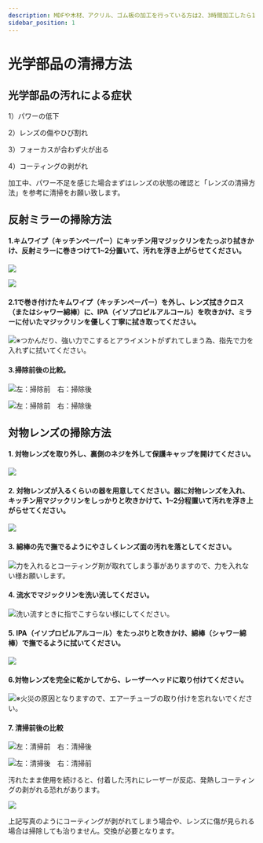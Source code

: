 ```yaml
---
description: MDFや木材、アクリル、ゴム板の加工を行っている方は2、3時間加工したら1度掃除をお願いします。
sidebar_position: 1
---
```


# 光学部品の清掃方法

## 光学部品の**汚れによる症状**

1）パワーの低下

2）レンズの傷やひび割れ

3）フォーカスが合わず火が出る

4）コーティングの剥がれ

加工中、パワー不足を感じた場合まずはレンズの状態の確認と「レンズの清掃方法」を参考に清掃をお願い致します。

## 反射ミラーの掃除方法

#### 1.キムワイプ（キッチンペーパー）にキッチン用マジックリンをたっぷり拭きかけ、反射ミラーに巻きつけて1\~2分置いて、汚れを浮き上がらせてください。

![](/assets/kimwipes_01.png)

![](/assets/kimwipes_02.png)

#### 2.1で巻き付けたキムワイプ（キッチンペーパー）を外し、レンズ拭きクロス（またはシャワー綿棒）に、IPA（イソプロピルアルコール）を吹きかけ、ミラーに付いたマジックリンを優しく丁寧に拭き取ってください。

![※つかんだり、強い力でこするとアライメントがずれてしまう為、指先で力を入れずに拭いてください。](/assets/L\[Z\[IOO2SSDJ_C]LC9HVJ{E.png)

#### 3.掃除前後の比較。

![左：掃除前　右：掃除後](/assets/before_after_01.png)

![左：掃除前　右：掃除後](/assets/before_after_02.png)

## 対物レンズの掃除方法

#### 1. 対物レンズを取り外し、裏側のネジを外して保護キャップを開けてください。

![](/assets/lens_01.png)

#### 2. 対物レンズが入るくらいの器を用意してください。器に対物レンズを入れ、キッチン用マジックリンをしっかりと吹きかけて、1\~2分程置いて汚れを浮き上がらせてください。



![](/assets/lens_02.JPG)

#### 3. 綿棒の先で撫でるようにやさしくレンズ面の汚れを落としてください。

![力を入れるとコーティング剤が取れてしまう事がありますので、力を入れない様お願いします。](/assets/lens_03.JPG)

#### 4. 流水でマジックリンを洗い流してください。

![洗い流すときに指でこすらない様にしてください。](/assets/lens_04.JPG)

#### 5. IPA（イソプロピルアルコール）をたっぷりと吹きかけ、綿棒（シャワー綿棒）で撫でるように拭いてください。

![](/assets/lens_05.png)

#### 6.対物レンズを完全に乾かしてから、レーザーヘッドに取り付けてください。

![※火災の原因となりますので、エアーチューブの取り付けを忘れないでください。](/assets/lens_06.JPG)

#### 7. 清掃前後の比較

![左：清掃前　右：清掃後](/assets/lens_07.png)

![左：清掃後　右：清掃前](/assets/lens_08.png)

汚れたまま使用を続けると、付着した汚れにレーザーが反応、発熱しコーティングの剥がれる恐れがあります。

![](/assets/lens_09.png)

上記写真のようにコーティングが剥がれてしまう場合や、レンズに傷が見られる場合は掃除しても治りません。交換が必要となります。
